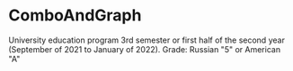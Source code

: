 # ComboAndGraph
 University education program 3rd semester or first half of the second year (September of 2021 to January of 2022).
 Grade: Russian "5" or American "A"

